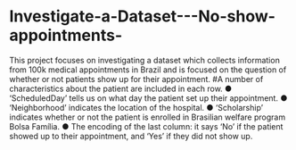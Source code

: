 # Investigate-a-Dataset---No-show-appointments-
This project focuses on investigating a  dataset which collects information from 100k medical appointments in Brazil and is focused on the question of whether or not patients show up for their appointment.
#A number of characteristics about the patient are included in each row.
● ‘ScheduledDay’ tells us on what day the patient set up their appointment. 
● ‘Neighborhood’ indicates the location of the hospital. 
● ‘Scholarship’ indicates whether or not the patient is enrolled in Brasilian welfare program Bolsa Família. 
● The encoding of the last column: it says ‘No’ if the patient showed up to their appointment, and ‘Yes’ if they did not show up.
